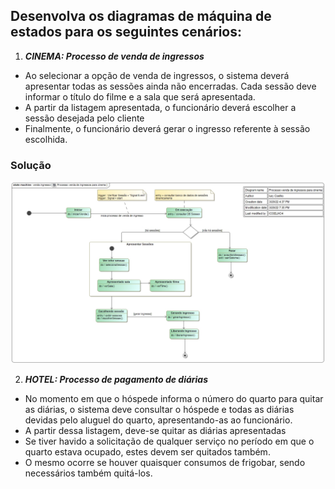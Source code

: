 ## Desenvolva os diagramas de máquina de estados para os seguintes cenários:



1) ***CINEMA: Processo de venda de ingressos***
* Ao selecionar a opção de venda de ingressos, o sistema deverá apresentar todas as sessões ainda não encerradas. Cada sessão deve informar o título do filme e a sala que será apresentada.
* A partir da listagem apresentada, o funcionário deverá escolher a sessão desejada pelo cliente
* Finalmente, o funcionário deverá gerar o ingresso referente à sessão escolhida.

### Solução

![venda ingresso cinema](https://github.com/iuryeng/APS/blob/main/Atividade%2008/Processo%20venda%20de%20ingressos%20para%20cinema.jpg)


2) ***HOTEL: Processo de pagamento de diárias***
* No momento em que o hóspede informa o número do quarto para quitar as diárias, o sistema deve consultar o hóspede e todas as diárias devidas pelo aluguel do quarto, apresentando-as ao funcionário.
* A partir dessa listagem, deve-se quitar as diárias apresentadas
* Se tiver havido a solicitação de qualquer serviço no período em que o quarto estava ocupado, estes devem ser quitados também.
* O mesmo ocorre se houver quaisquer consumos de frigobar, sendo necessários também quitá-los.
